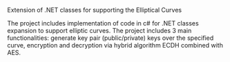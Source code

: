 Extension of .NET classes for supporting the Elliptical Curves

The project includes implementation of code in c# for .NET classes expansion to support elliptic curves. The project includes 3 main functionalities: generate key pair (public/private) keys over the specified curve, encryption and decryption via hybrid algorithm ECDH combined with AES.

